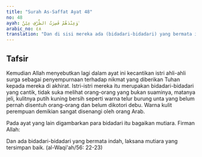 ```yaml
---
title: "Surah As-Saffat Ayat 48"
no: 48
ayah: وَعِنْدَهُمْ قٰصِرٰتُ الطَّرْفِ عِيْنٌ ۙ
arabic_no: ٤٨
translation: "Dan di sisi mereka ada (bidadari-bidadari) yang bermata indah, dan membatasi pandangannya,"
---
```


## Tafsir

Kemudian Allah menyebutkan lagi dalam ayat ini kecantikan istri ahli-ahli surga sebagai penyempurnaan terhadap nikmat yang diberikan Tuhan kepada mereka di akhirat. Istri-istri mereka itu merupakan bidadari-bidadari yang cantik, tidak suka melihat orang-orang yang bukan suaminya, matanya jeli, kulitnya putih kuning bersih seperti warna telur burung unta yang belum pernah disentuh orang-orang dan belum dikotori debu. Warna kulit perempuan demikian sangat disenangi oleh orang Arab.

Pada ayat yang lain digambarkan para bidadari itu bagaikan mutiara. Firman Allah:

Dan ada bidadari-bidadari yang bermata indah, laksana mutiara yang tersimpan baik. (al-Waqi'ah/56: 22-23)